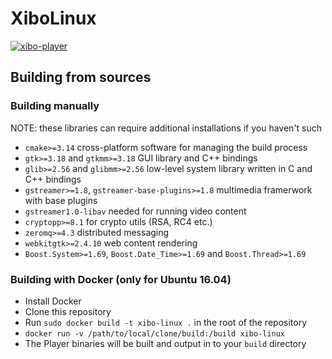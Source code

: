 # XiboLinux
[![xibo-player](https://snapcraft.io/xibo-player/badge.svg)](https://snapcraft.io/xibo-player)

## Building from sources

### Building manually

NOTE: these libraries can require additional installations if you haven't such
- `cmake>=3.14` cross-platform software for managing the build process
- `gtk>=3.18` and `gtkmm>=3.18` GUI library and C++ bindings
- `glib>=2.56` and `glibmm>=2.56` low-level system library written in C and C++ bindings
- `gstreamer>=1.8`, `gstreamer-base-plugins>=1.8` multimedia framerwork with base plugins
- `gstreamer1.0-libav` needed for running video content
- `cryptopp>=8.1` for crypto utils (RSA, RC4 etc.)
- `zeromq>=4.3` distributed messaging 
- `webkitgtk>=2.4.10` web content rendering
- `Boost.System>=1.69`, `Boost.Date_Time>=1.69` and `Boost.Thread>=1.69`

### Building with Docker (only for Ubuntu 16.04)
- Install Docker
- Clone this repository
- Run `sudo docker build -t xibo-linux .` in the root of the repository
- `docker run -v /path/to/local/clone/build:/build xibo-linux`
- The Player binaries will be built and output in to your `build` directory
